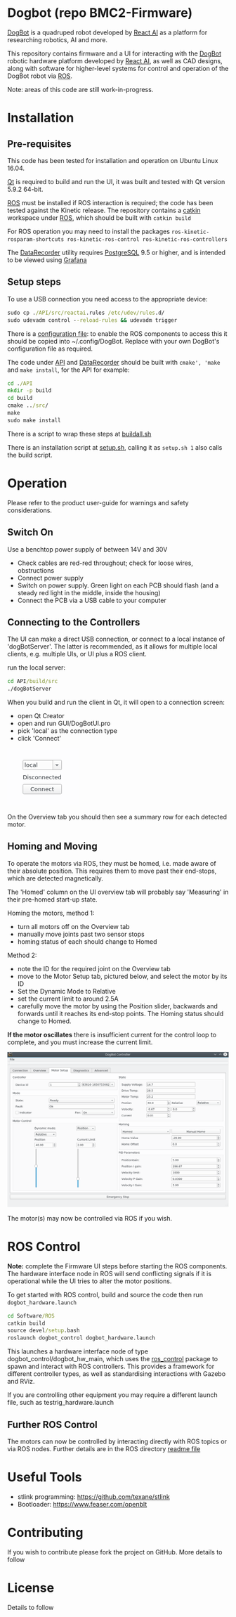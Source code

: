 
# Dogbot (repo BMC2-Firmware)

[DogBot] is a quadruped robot developed by [React AI] as a platform for researching robotics, AI and more.

This repository contains firmware and a UI for interacting with the [DogBot] robotic hardware platform developed by [React AI], as well as CAD designs, along with software for higher-level systems for control and operation of the DogBot robot via [ROS].

Note: areas of this code are still work-in-progress.

# Installation

## Pre-requisites

This code has been tested for installation and operation on Ubuntu Linux 16.04.

[Qt] is required to build and run the UI, it was built and tested with Qt version 5.9.2 64-bit.

[ROS] must be installed if ROS interaction is required; the code has been tested against the Kinetic release.  The repository contains a [catkin](http://wiki.ros.org/catkin) workspace under [ROS](./ROS), which should be built with `catkin build`

For ROS operation you may need to install the packages `ros-kinetic-rosparam-shortcuts ros-kinetic-ros-control ros-kinetic-ros-controllers` 

The [DataRecorder](./Utilities/DataRecorder) utility requires [PostgreSQL] 9.5 or higher, and is intended to be viewed using [Grafana]

## Setup steps
To use a USB connection you need access to the appropriate device:

```bat
sudo cp ./API/src/reactai.rules /etc/udev/rules.d/
sudo udevadm control --reload-rules && udevadm trigger
```
There is a [configuration file](./Config/configexample.json): to enable the ROS components to access this it should be copied into ~/.config/DogBot.  Replace with your own DogBot's configuration file as required.

The code under [API](./API) and [DataRecorder](./Utilities/DataRecorder) should be built with `cmake', 'make` and `make install`, for the API for example:

```bat
cd ./API
mkdir -p build
cd build
cmake ../src/
make
sudo make install
```

There is a script to wrap these steps at [buildall.sh](./Scripts/buildall.sh)

There is an installation script at [setup.sh](./Scripts/setup.sh), calling it as `setup.sh 1` also calls the build script.

# Operation

Please refer to the product user-guide for warnings and safety considerations.

## Switch On

Use a benchtop power supply of between 14V and 30V

* Check cables are red-red throughout; check for loose wires, obstructions
* Connect power supply
* Switch on power supply.  Green light on each PCB should flash (and a steady red light in the middle, inside the housing)
* Connect the PCB via a USB cable to your computer

## Connecting to the Controllers

The UI can make a direct USB connection, or connect to a local instance of 'dogBotServer'.  The latter is recommended, as it allows for multiple local clients, e.g. multiple UIs, or UI plus a ROS client.

run the local server:
```bat
cd API/build/src
./dogBotServer
```
When you build and run the client in Qt, it will open to a connection screen:

* open Qt Creator
* open and run GUI/DogBotUI.pro
* pick 'local' as the connection type
* click 'Connect'

![connection tab screenshot](resources/UI_connect.png "Connection tab in UI")

On the Overview tab you should then see a summary row for each detected motor.

## Homing and Moving

To operate the motors via ROS, they must be homed, i.e. made aware of their absolute position.   This requires them to move past their end-stops, which are detected magnetically.

The 'Homed' column on the UI overview tab will probably say 'Measuring' in their pre-homed start-up state.

Homing the motors, method 1:
* turn all motors off on the Overview tab
* manually move joints past two sensor stops
* homing status of each should change to Homed

Method 2:
* note the ID for the required joint on the Overview tab
* move to the Motor Setup tab, pictured below, and select the motor by its ID
* Set the Dynamic Mode to Relative
* set the current limit to around 2.5A
* carefully move the motor by using the Position slider, backwards and forwards until it reaches its end-stop points.  The Homing status should change to Homed.

**If the motor oscillates** there is insufficient current for the control loop to complete, and you must increase the current limit.

![setup tab screenshot](resources/UI_motor_setup.png "Motor setup tab in UI")

The motor(s) may now be controlled via ROS if you wish.

# ROS Control

**Note:** complete the Firmware UI steps before starting the ROS components.  The hardware interface node in ROS will send conflicting signals if it is operational while the UI tries to alter the motor positions.

To get started with ROS control, build and source the code then run `dogbot_hardware.launch`

```bat
cd Software/ROS
catkin build
source devel/setup.bash
roslaunch dogbot_control dogbot_hardware.launch
```

This launches a hardware interface node of type dogbot_control/dogbot_hw_main, which uses the [ros_control](http://wiki.ros.org/controller_manager) package to spawn and interact with ROS controllers.  This provides a framework for different controller types, as well as standardising interactions with Gazebo and RViz.

If you are controlling other equipment you may require a different launch file, such as testrig_hardware.launch

## Further ROS Control

The motors can now be controlled by interacting directly with ROS topics or via ROS nodes. Further details are in the ROS directory [readme file](./ROS)

# Useful Tools
* stlink programming: https://github.com/texane/stlink
* Bootloader:         https://www.feaser.com/openblt

# Contributing

If you wish to contribute please fork the project on GitHub. More details to follow

# License

Details to follow

[DogBot]: https://www.reactai.com/dog-bot/
[React AI]: https://www.reactai.com
[ROS]: http://www.ros.org
[Qt]: https://www.qt.io
[PostgreSQL]: https://www.postgresql.org/
[Grafana]: https://grafana.com/